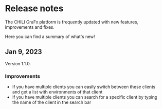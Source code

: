 # Release notes

The CHILI GraFx platform is frequently updated with new features, improvements and fixes.

Here you can find a summary of what's new!

## Jan 9, 2023

Version 1.1.0.


### Improvements

- If you have multiple clients you can easily switch between these clients and get a list with environments of that client
- If you have multiple clients you can search for a specific client by typing the name of the client in the search bar

